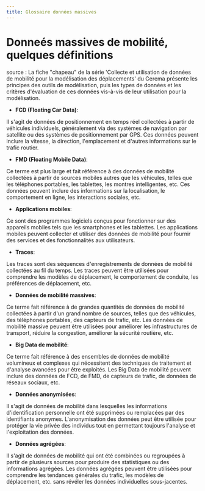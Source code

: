 ```yaml
---
title: Glossaire données massives
---
```


# Donneés massives de mobilité, quelques définitions 

source : 
La fiche "chapeau"  de la série 'Collecte et utilisation de données de mobilité pour la modélisation des déplacements' du Cerema présente les principes des outils de modélisation, puis les types de données et les critères d'évaluation de ces données vis-à-vis de leur utilisation pour la modélisation.

- **FCD (Floating Car Data)**:

Il s'agit de données de positionnement en temps réel collectées à partir de véhicules individuels, généralement via des systèmes de navigation par satellite ou des systèmes de positionnement par GPS. Ces données peuvent inclure la vitesse, la direction, l'emplacement et d'autres informations sur le trafic routier.

- **FMD (Floating Mobile Data)**:

Ce terme est plus large et fait référence à des données de mobilité collectées à partir de sources mobiles autres que les véhicules, telles que les téléphones portables, les tablettes, les montres intelligentes, etc. Ces données peuvent inclure des informations sur la localisation, le comportement en ligne, les interactions sociales, etc.

- **Applications mobiles**:

Ce sont des programmes logiciels conçus pour fonctionner sur des appareils mobiles tels que les smartphones et les tablettes. Les applications mobiles peuvent collecter et utiliser des données de mobilité pour fournir des services et des fonctionnalités aux utilisateurs.

- **Traces**:

Les traces sont des séquences d'enregistrements de données de mobilité collectées au fil du temps. Les traces peuvent être utilisées pour comprendre les modèles de déplacement, le comportement de conduite, les préférences de déplacement, etc.

- **Données de mobilité massives**:

Ce terme fait référence à de grandes quantités de données de mobilité collectées à partir d'un grand nombre de sources, telles que des véhicules, des téléphones portables, des capteurs de trafic, etc. Les données de mobilité massive peuvent être utilisées pour améliorer les infrastructures de transport, réduire la congestion, améliorer la sécurité routière, etc.

- **Big Data de mobilité**:

Ce terme fait référence à des ensembles de données de mobilité volumineux et complexes qui nécessitent des techniques de traitement et d'analyse avancées pour être exploités. Les Big Data de mobilité peuvent inclure des données de FCD, de FMD, de capteurs de trafic, de données de réseaux sociaux, etc.

- **Données anonymisées**:

Il s'agit de données de mobilité dans lesquelles les informations d'identification personnelle ont été supprimées ou remplacées par des identifiants anonymes. L'anonymisation des données peut être utilisée pour protéger la vie privée des individus tout en permettant toujours l'analyse et l'exploitation des données.

- **Données agrégées**:

Il s'agit de données de mobilité qui ont été combinées ou regroupées à partir de plusieurs sources pour produire des statistiques ou des informations agrégées. Les données agrégées peuvent être utilisées pour comprendre les tendances générales du trafic, les modèles de déplacement, etc. sans révéler les données individuelles sous-jacentes.

